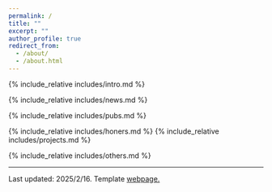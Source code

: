 ```yaml
---
permalink: /
title: ""
excerpt: ""
author_profile: true
redirect_from: 
  - /about/
  - /about.html
---
```


<span class='anchor' id='about-me'></span>
{% include_relative includes/intro.md %}

{% include_relative includes/news.md %}

<!-- {% include_relative includes/blogs.md %}-->

{% include_relative includes/pubs.md %}

{% include_relative includes/honers.md %}
{% include_relative includes/projects.md %}

{% include_relative includes/others.md %}


<footer> 
  <hr>
<p>Last updated:  2025/2/16. Template <a href="https://github.com/zj-jayzhang/zj-jayzhang.github.io">   webpage.</a></p>

</footer>

